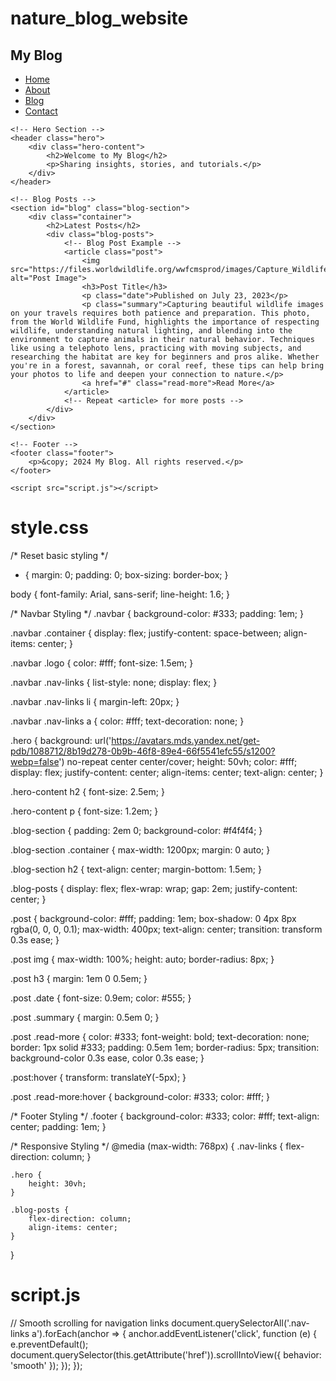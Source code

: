 # nature_blog_website

<!DOCTYPE html>
<html lang="en">
<head>
    <meta charset="UTF-8">
    <meta name="viewport" content="width=device-width, initial-scale=1.0">
    <title>My Blog</title>
    <link rel="stylesheet" href="styles.css">
</head>
<body>
    <!-- Navigation Bar -->
    <nav class="navbar">
        <div class="container">
            <h1 class="logo">My Blog</h1>
            <ul class="nav-links">
                <li><a href="#home">Home</a></li>
                <li><a href="#about">About</a></li>
                <li><a href="#blog">Blog</a></li>
                <li><a href="#contact">Contact</a></li>
            </ul>
        </div>
    </nav>

    <!-- Hero Section -->
    <header class="hero">
        <div class="hero-content">
            <h2>Welcome to My Blog</h2>
            <p>Sharing insights, stories, and tutorials.</p>
        </div>
    </header>

    <!-- Blog Posts -->
    <section id="blog" class="blog-section">
        <div class="container">
            <h2>Latest Posts</h2>
            <div class="blog-posts">
                <!-- Blog Post Example -->
                <article class="post">
                    <img src="https://files.worldwildlife.org/wwfcmsprod/images/Capture_Wildlife_Images_tavel_blog/blog_show/7ib2pykbzi_10_ways_to_capture.JPG" alt="Post Image">
                    <h3>Post Title</h3>
                    <p class="date">Published on July 23, 2023</p>
                    <p class="summary">Capturing beautiful wildlife images on your travels requires both patience and preparation. This photo, from the World Wildlife Fund, highlights the importance of respecting wildlife, understanding natural lighting, and blending into the environment to capture animals in their natural behavior. Techniques like using a telephoto lens, practicing with moving subjects, and researching the habitat are key for beginners and pros alike. Whether you're in a forest, savannah, or coral reef, these tips can help bring your photos to life and deepen your connection to nature.</p>
                    <a href="#" class="read-more">Read More</a>
                </article>
                <!-- Repeat <article> for more posts -->
            </div>
        </div>
    </section>

    <!-- Footer -->
    <footer class="footer">
        <p>&copy; 2024 My Blog. All rights reserved.</p>
    </footer>

    <script src="script.js"></script>
</body>
</html>

# style.css

/* Reset basic styling */
* {
    margin: 0;
    padding: 0;
    box-sizing: border-box;
}

body {
    font-family: Arial, sans-serif;
    line-height: 1.6;
}

/* Navbar Styling */
.navbar {
    background-color: #333;
    padding: 1em;
}

.navbar .container {
    display: flex;
    justify-content: space-between;
    align-items: center;
}

.navbar .logo {
    color: #fff;
    font-size: 1.5em;
}

.navbar .nav-links {
    list-style: none;
    display: flex;
}

.navbar .nav-links li {
    margin-left: 20px;
}

.navbar .nav-links a {
    color: #fff;
    text-decoration: none;
}

.hero {
    background: url('https://avatars.mds.yandex.net/get-pdb/1088712/8b19d278-0b9b-46f8-89e4-66f5541efc55/s1200?webp=false') no-repeat center center/cover;
    height: 50vh;
    color: #fff;
    display: flex;
    justify-content: center;
    align-items: center;
    text-align: center;
}

.hero-content h2 {
    font-size: 2.5em;
}

.hero-content p {
    font-size: 1.2em;
}

.blog-section {
    padding: 2em 0;
    background-color: #f4f4f4;
}

.blog-section .container {
    max-width: 1200px;
    margin: 0 auto;
}

.blog-section h2 {
    text-align: center;
    margin-bottom: 1.5em;
}

.blog-posts {
    display: flex;
    flex-wrap: wrap;
    gap: 2em;
    justify-content: center;
}

.post {
    background-color: #fff;
    padding: 1em;
    box-shadow: 0 4px 8px rgba(0, 0, 0, 0.1);
    max-width: 400px;
    text-align: center;
    transition: transform 0.3s ease;
}

.post img {
    max-width: 100%;
    height: auto;
    border-radius: 8px;
}

.post h3 {
    margin: 1em 0 0.5em;
}

.post .date {
    font-size: 0.9em;
    color: #555;
}

.post .summary {
    margin: 0.5em 0;
}

.post .read-more {
    color: #333;
    font-weight: bold;
    text-decoration: none;
    border: 1px solid #333;
    padding: 0.5em 1em;
    border-radius: 5px;
    transition: background-color 0.3s ease, color 0.3s ease;
}

.post:hover {
    transform: translateY(-5px);
}

.post .read-more:hover {
    background-color: #333;
    color: #fff;
}

/* Footer Styling */
.footer {
    background-color: #333;
    color: #fff;
    text-align: center;
    padding: 1em;
}

/* Responsive Styling */
@media (max-width: 768px) {
    .nav-links {
        flex-direction: column;
    }

    .hero {
        height: 30vh;
    }

    .blog-posts {
        flex-direction: column;
        align-items: center;
    }
}



# script.js
// Smooth scrolling for navigation links
document.querySelectorAll('.nav-links a').forEach(anchor => {
    anchor.addEventListener('click', function (e) {
        e.preventDefault();
        document.querySelector(this.getAttribute('href')).scrollIntoView({
            behavior: 'smooth'
        });
    });
});

